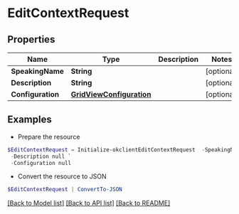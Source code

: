 # EditContextRequest
## Properties

Name | Type | Description | Notes
------------ | ------------- | ------------- | -------------
**SpeakingName** | **String** |  | [optional] 
**Description** | **String** |  | [optional] 
**Configuration** | [**GridViewConfiguration**](GridViewConfiguration.md) |  | [optional] 

## Examples

- Prepare the resource
```powershell
$EditContextRequest = Initialize-okclientEditContextRequest  -SpeakingName null `
 -Description null `
 -Configuration null
```

- Convert the resource to JSON
```powershell
$EditContextRequest | ConvertTo-JSON
```

[[Back to Model list]](../README.md#documentation-for-models) [[Back to API list]](../README.md#documentation-for-api-endpoints) [[Back to README]](../README.md)

